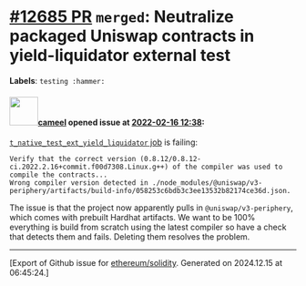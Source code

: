 # [\#12685 PR](https://github.com/ethereum/solidity/pull/12685) `merged`: Neutralize packaged Uniswap contracts in yield-liquidator external test
**Labels**: `testing :hammer:`


#### <img src="https://avatars.githubusercontent.com/u/137030?v=4" width="50">[cameel](https://github.com/cameel) opened issue at [2022-02-16 12:38](https://github.com/ethereum/solidity/pull/12685):

[`t_native_test_ext_yield_liquidator` job](https://app.circleci.com/pipelines/github/ethereum/solidity/22275/workflows/853f6bee-755e-45c4-a089-a5ee256c5a9f/jobs/977631) is failing:

```
Verify that the correct version (0.8.12/0.8.12-ci.2022.2.16+commit.f00d7308.Linux.g++) of the compiler was used to compile the contracts...
Wrong compiler version detected in ./node_modules/@uniswap/v3-periphery/artifacts/build-info/058253c6bdb3c3ee13532b82174ce36d.json.
```

The issue is that the project now apparently pulls in `@uniswap/v3-periphery`, which comes with prebuilt Hardhat artifacts. We want to be 100% everything is build from scratch using the latest compiler so have a check that detects them and fails. Deleting them resolves the problem.




-------------------------------------------------------------------------------



[Export of Github issue for [ethereum/solidity](https://github.com/ethereum/solidity). Generated on 2024.12.15 at 06:45:24.]
